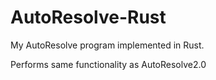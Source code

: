# AutoResolve-Rust
My AutoResolve program implemented in Rust.

Performs same functionality as AutoResolve2.0
